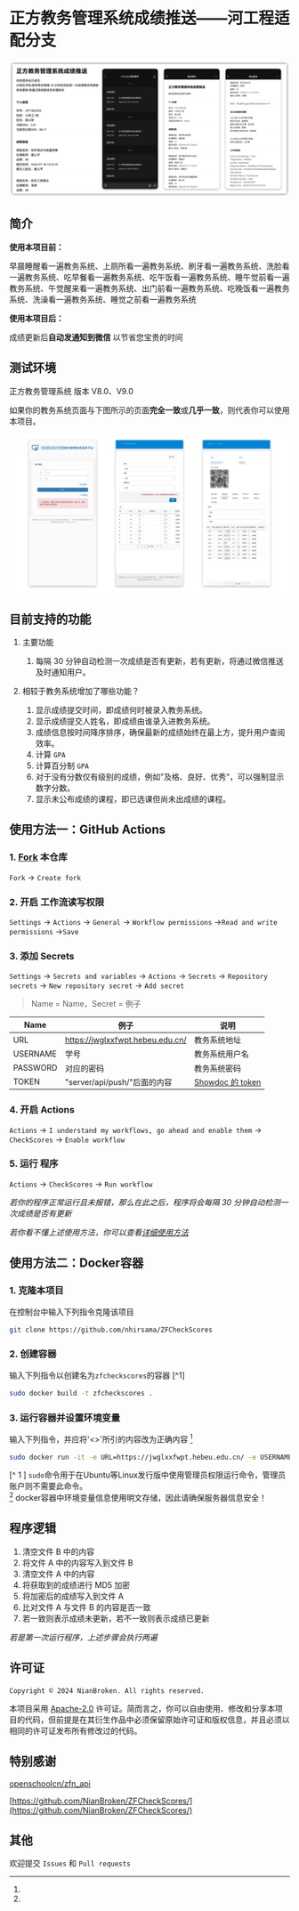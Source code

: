 # 正方教务管理系统成绩推送——河工程适配分支

<img src="https://raw.githubusercontent.com/xwy231321/ZFCheckScores/main/img/7.jpg" style="zoom:60%;" />

## 简介

**使用本项目前：**

早晨睡醒看一遍教务系统、上厕所看一遍教务系统、刷牙看一遍教务系统、洗脸看一遍教务系统、吃早餐看一遍教务系统、吃午饭看一遍教务系统、睡午觉前看一遍教务系统、午觉醒来看一遍教务系统、出门前看一遍教务系统、吃晚饭看一遍教务系统、洗澡看一遍教务系统、睡觉之前看一遍教务系统

**使用本项目后：**

成绩更新后**自动发通知到微信** 以节省您宝贵的时间

## 测试环境

正方教务管理系统 版本 V8.0、V9.0

如果你的教务系统页面与下图所示的页面**完全一致**或**几乎一致**，则代表你可以使用本项目。

<img src="https://raw.githubusercontent.com/xwy231321/ZFCheckScores/main/img/9.png" style="zoom:60%;" />

## 目前支持的功能

1. 主要功能

   1. 每隔 30 分钟自动检测一次成绩是否有更新，若有更新，将通过微信推送及时通知用户。

2. 相较于教务系统增加了哪些功能？

   1. 显示成绩提交时间，即成绩何时被录入教务系统。
   2. 显示成绩提交人姓名，即成绩由谁录入进教务系统。
   3. 成绩信息按时间降序排序，确保最新的成绩始终在最上方，提升用户查阅效率。
   4. 计算 `GPA`
   5. 计算百分制 `GPA`
   6. 对于没有分数仅有级别的成绩，例如”及格、良好、优秀“，可以强制显示数字分数。
   7. 显示未公布成绩的课程，即已选课但尚未出成绩的课程。

## 使用方法一：GitHub Actions

### 1. [Fork](https://github.com/xwy231321/ZFCheckScores/fork "Fork") 本仓库

`Fork` → `Create fork`

### 2. 开启 工作流读写权限

`Settings` → `Actions` → `General` → `Workflow permissions` →`Read and write permissions` →`Save`

### 3. 添加 Secrets

`Settings` → `Secrets and variables` → `Actions` → `Secrets` → `Repository secrets` → `New repository secret` → `Add secret`

> Name = Name，Secret = 例子

| Name     | 例子                        | 说明                                                                      |
| -------- | --------------------------- | ------------------------------------------------------------------------- |
| URL      | https://jwglxxfwpt.hebeu.edu.cn/ | 教务系统地址                                                              |
| USERNAME | 学号                  | 教务系统用户名                                                            |
| PASSWORD | 对应的密码                | 教务系统密码                                                              |
| TOKEN    | "server/api/push/"后面的内容        | [Showdoc 的 token](https://push.showdoc.com.cn/#/push "Showdoc 的 token") |

### 4. 开启 Actions

`Actions` → `I understand my workflows, go ahead and enable them` → `CheckScores` → `Enable workflow`

### 5. 运行 程序

`Actions` → `CheckScores` → `Run workflow`

_若你的程序正常运行且未报错，那么在此之后，程序将会每隔 30 分钟自动检测一次成绩是否有更新_

_若你看不懂上述使用方法，你可以查看[详细使用方法](https://nianbroken.github.io/ZFCheckScores/ "详细使用方法")_

## 使用方法二：Docker容器

### 1. 克隆本项目

在控制台中输入下列指令克隆该项目
```bash
git clone https://github.com/nhirsama/ZFCheckScores
```
### 2. 创建容器
输入下列指令以创建名为`zfcheckscores`的容器 [^1]

```bash
sudo docker build -t zfcheckscores .
```
### 3. 运行容器并设置环境变量
输入下列指令，并应将'<>'所引的内容改为正确内容 [^2]
```bash
sudo docker run -it -e URL=https://jwglxxfwpt.hebeu.edu.cn/ -e USERNAME=<你的学号> -e PASSWORD=<你的密码> -e TOKEN=<你的token> zfcheckscores
```
[^ 1 ] `sudo`命令用于在Ubuntu等Linux发行版中使用管理员权限运行命令，管理员账户则不需要此命令。  
[^ 2 ] docker容器中环境变量信息使用明文存储，因此请确保服务器信息安全！

## 程序逻辑

1. 清空文件 B 中的内容
2. 将文件 A 中的内容写入到文件 B
3. 清空文件 A 中的内容
4. 将获取到的成绩进行 MD5 加密
5. 将加密后的成绩写入到文件 A
6. 比对文件 A 与文件 B 的内容是否一致
7. 若一致则表示成绩未更新，若不一致则表示成绩已更新

_若是第一次运行程序，上述步骤会执行两遍_

## 许可证

`Copyright © 2024 NianBroken. All rights reserved.`

本项目采用 [Apache-2.0](https://www.apache.org/licenses/LICENSE-2.0 "Apache-2.0") 许可证。简而言之，你可以自由使用、修改和分享本项目的代码，但前提是在其衍生作品中必须保留原始许可证和版权信息，并且必须以相同的许可证发布所有修改过的代码。

## 特别感谢

[openschoolcn/zfn_api](https://github.com/openschoolcn/zfn_api "openschoolcn/zfn_api")

[https://github.com/NianBroken/ZFCheckScores/](https://github.com/NianBroken/ZFCheckScores/)

## 其他

欢迎提交 `Issues` 和 `Pull requests`

[^ 2 ]: 
[^2]: 

